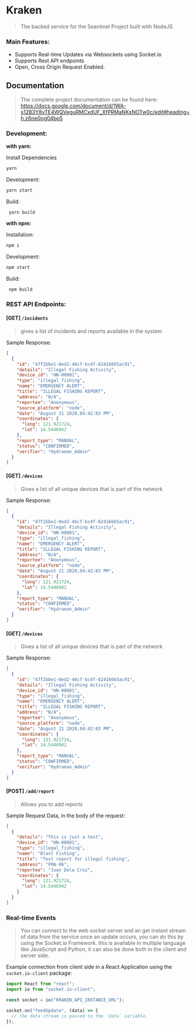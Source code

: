 # Kraken

> The backed service for the Seantinel Project built with NodeJS

### Main Features:

- Supports Real-time Updates via Websockets using Socket.io
- Supports Rest API endpoints
- Open, Cross Origin Request Enabled.


## Documentation
> The complete project documentation can be found here:
https://docs.google.com/document/d/1WA-s12B3Y8vTE4WQVeguRMCxdUF_XfPRMaNKsNOTw0c/edit#heading=h.z6ne0og04bp5

### Development:

**with yarn:**

Install Dependencies

```sh
yarn
```

Development:

```sh
yarn start
```

Build:

```
 yarn build
```

**with npm:**

Installation:

```sh
npm i
```

Development:

```sh
npm start
```

Build:

```
 npm build
```

### REST API Endpoints:

#### [GET] `/incidents`

> gives a list of incidents and reports available in the system

Sample Response:

```json
[
  {
    "id": "47f2bbe1-0ed2-46cf-bc4f-82416665ac91",
    "details": "Illegal Fishing Activity",
    "device_id": "HN-00001",
    "type": "illegal_fishing",
    "name": "EMERGENCY ALERT",
    "title": "ILLEGAL FISHING REPORT",
    "address": "N/A",
    "reportee": "Anonymous",
    "source_platform": "node",
    "date": "August 21 2020,04:42:03 PM",
    "coordinates": {
      "long": 121.921724,
      "lat": 14.5446942
    },
    "report_type": "MANUAL",
    "status": "CONFIRMED",
    "verifier": "Hydraean_Admin"
  }
]
```

#### [GET] `/devices`

> Gives a list of all unique devices that is part of the network

Sample Response:

```json
[
  {
    "id": "47f2bbe1-0ed2-46cf-bc4f-82416665ac91",
    "details": "Illegal Fishing Activity",
    "device_id": "HN-00001",
    "type": "illegal_fishing",
    "name": "EMERGENCY ALERT",
    "title": "ILLEGAL FISHING REPORT",
    "address": "N/A",
    "reportee": "Anonymous",
    "source_platform": "node",
    "date": "August 21 2020,04:42:03 PM",
    "coordinates": {
      "long": 121.921724,
      "lat": 14.5446942
    },
    "report_type": "MANUAL",
    "status": "CONFIRMED",
    "verifier": "Hydraean_Admin"
  }
]
```

#### [GET] `/devices`

> Gives a list of all unique devices that is part of the network

Sample Response:

```json
[
  {
    "id": "47f2bbe1-0ed2-46cf-bc4f-82416665ac91",
    "details": "Illegal Fishing Activity",
    "device_id": "HN-00001",
    "type": "illegal_fishing",
    "name": "EMERGENCY ALERT",
    "title": "ILLEGAL FISHING REPORT",
    "address": "N/A",
    "reportee": "Anonymous",
    "source_platform": "node",
    "date": "August 21 2020,04:42:03 PM",
    "coordinates": {
      "long": 121.921724,
      "lat": 14.5446942
    },
    "report_type": "MANUAL",
    "status": "CONFIRMED",
    "verifier": "Hydraean_Admin"
  }
]
```

#### [POST] `/add/report`

> Allows you to add reports

Sample Request Data, in the body of the request:

```json
[
  {
    "details": "This is just a test",
    "device_id": "HN-00001",
    "type": "illegal_fishing",
    "name": "Blast Fishing",
    "title": "Test report for illegal fishing",
    "address": "FMA-06",
    "reportee": "Juan Dela Cruz",
    "coordinates": {
      "long": 121.921724,
      "lat": 14.5446942
    }
  }
]
```

### Real-time Events

> You can connect to the web socket server and an get instant stream of data from the service once an update occurs, you can do this by using the Socket.io Framework. this is available in multiple language like JavaScript and Python, it can also be done both in the client and server side.

Example connection from client side in a React Application using the `socket.io-client` package:

```js
import React from "react";
import io from "socket.io-client";

const socket = io("KRAKEN_API_INSTANCE_URL");

socket.on("feedUpdate", (data) => {
  // the data stream is passed to the `data` variable.
});
```
